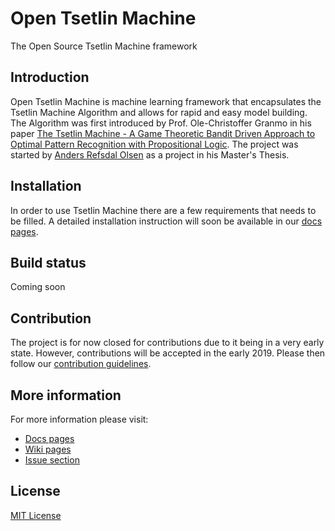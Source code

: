 # Open Tsetlin Machine
The Open Source Tsetlin Machine framework

## Introduction
Open Tsetlin Machine is machine learning framework that encapsulates the Tsetlin Machine Algorithm and allows for rapid and easy model building. The Algorithm was first introduced by Prof. Ole-Christoffer Granmo in his paper [The Tsetlin Machine - A Game Theoretic Bandit Driven Approach to Optimal Pattern Recognition with Propositional Logic](https://arxiv.org/abs/1804.01508).
The project was started by [Anders Refsdal Olsen](https://github.com/andersro93) as a project in his Master's Thesis. 

## Installation
In order to use Tsetlin Machine there are a few requirements that needs to be filled. A detailed installation instruction will soon be available in our [docs pages](https://cair.github.io/open-tsetlin-machine/).

## Build status
Coming soon

## Contribution
The project is for now closed for contributions due to it being in a very early state. However, contributions will be accepted in the early 2019. Please then follow our [contribution guidelines](https://github.com/cair/open-tsetlin-machine/blob/master/CONTRIBUTING.md).

## More information
For more information please visit:
* [Docs pages](https://cair.github.io/open-tsetlin-machine/)
* [Wiki pages](https://github.com/cair/open-tsetlin-machine/wiki)
* [Issue section](https://github.com/cair/open-tsetlin-machine/issues)

## License
[MIT License](https://github.com/cair/open-tsetlin-machine/blob/master/LICENSE)

